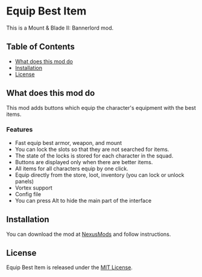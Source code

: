 # Equip Best Item

This is a Mount & Blade II: Bannerlord mod.

## Table of Contents

* [What does this mod do](#what-does-this-mod-do)
* [Installation](#installation)
* [License](#license)

## What does this mod do

This mod adds buttons which equip the character's equipment with the best items.

### Features

* Fast equip best armor, weapon, and mount
* You can lock the slots so that they are not searched for items.
* The state of the locks is stored for each character in the squad.
* Buttons are displayed only when there are better items.
* All items for all characters equip by one click.
* Equip directly from the store, loot, inventory (you can lock or unlock panels)
* Vortex support
* Config file
* You can press Alt to hide the main part of the interface

## Installation

You can download the mod at [NexusMods](https://www.nexusmods.com/mountandblade2bannerlord/mods/369)
and follow instructions.

## License

Equip Best Item is released under the [MIT License](LICENSE).
